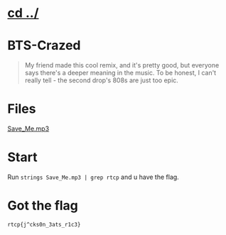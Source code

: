 # [cd ../](../../index.md)
# BTS-Crazed

> My friend made this cool remix, and it's pretty good, but everyone says there's a deeper meaning in the music. To be honest, I can't really tell - the second drop's 808s are just too epic.

# Files
[Save_Me.mp3](Save_Me.mp3)

# Start
Run `strings Save_Me.mp3 | grep rtcp` and u have the flag.

# Got the flag
```
rtcp{j^cks0n_3ats_r1c3}
```

